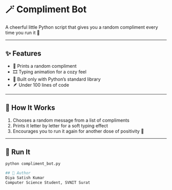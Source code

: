 # 🪄 Compliment Bot

A cheerful little Python script that gives you a random compliment every time you run it 💖

---

## ✨ Features
- 💬 Prints a random compliment  
- 🎞️ Typing animation for a cozy feel  
- 🧩 Built only with Python’s standard library  
- 🪶 Under 100 lines of code  

---

## 🧠 How It Works
1. Chooses a random message from a list of compliments  
2. Prints it letter by letter for a soft typing effect  
3. Encourages you to run it again for another dose of positivity 🌸  

---

## 🚀 Run It
```bash
python compliment_bot.py

## 🤝 Author
Diya Satish Kumar
Computer Science Student, SVNIT Surat
